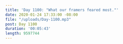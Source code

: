```yaml
---
title: 'Day 1100: "What our framers feared most."'
date: 2020-01-24 17:33:00 -08:00
file: "/uploads/Day-1100.mp3"
post: Day 1100
duration: '00:05:43'
length: 9597744
---
```


